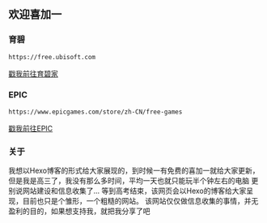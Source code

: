 ## 欢迎喜加一

### 育碧
```markdown
https://free.ubisoft.com
```
[戳我前往育碧家](https://free.ubisoft.com)

### EPIC
```markdown
https://www.epicgames.com/store/zh-CN/free-games
```
[戳我前往EPIC](https://www.epicgames.com/store/zh-CN/free-games)
### 关于
我想以Hexo博客的形式给大家展现的，到时候一有免费的喜加一就给大家更新，但是我是高三了，我没有那么多时间，平均一天也就只能玩半个钟左右的电脑
更别说网站建设和信息收集了...
等到高考结束，该网页会以Hexo的博客给大家呈现，目前也只是个雏形，一个粗糙的网站。
该网站仅仅做信息收集的事情，并无盈利的目的，如果想支持我，就把我分享了吧
